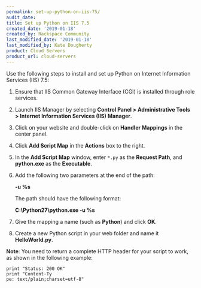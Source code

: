 ```yaml
---
permalink: set-up-python-on-iis-75/
audit_date:
title: Set up Python on IIS 7.5
created_date: '2019-01-18'
created_by: Rackspace Community
last_modified_date: '2019-01-18'
last_modified_by: Kate Dougherty
product: Cloud Servers
product_url: cloud-servers
---
```


Use the following steps to install and set up Python on Internet Information Services (IIS) 7.5:

1. Ensure that IIS Common Gateway Interface (CGI) is installed through role services.
2. Launch IIS Manager by selecting **Control Panel > Administrative Tools > Internet Information Services (IIS) Manager**.
3. Click on your website and double-click on **Handler Mappings** in the center panel. 
4. Click **Add Script Map** in the **Actions** box to the right.
5. In the **Add Script Map** window, enter `*.py` as the **Request Path**, and **python.exe** as the **Executable**. 
6. Add the following two parameters at the end of the path:

   **-u %s**
       
   The path should have the following format:
   
   **C:\Python27\python.exe -u %s**

7. Give the mapping a name (such as **Python**) and click **OK**. 
8. Create a new Python script in your web folder and name it **HelloWorld.py**.

**Note**: You need to return a complete HTTP header for your script to work, as shown in the following example:

    print "Status: 200 OK"
    print "Content-Ty
    pe: text/plain;charset=utf-8"
